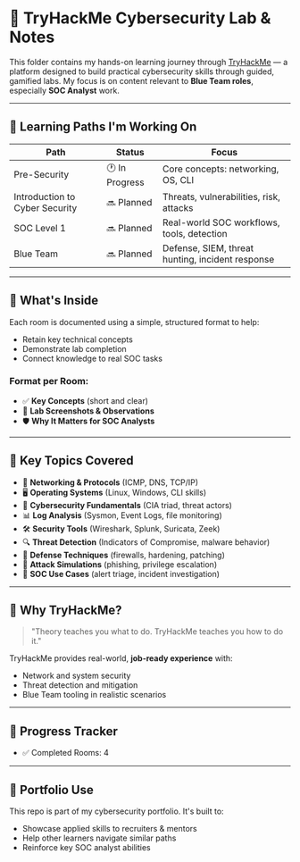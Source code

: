 # 🧠 TryHackMe Cybersecurity Lab & Notes

This folder contains my hands-on learning journey through [TryHackMe](https://tryhackme.com/) — a platform designed to build practical cybersecurity skills through guided, gamified labs. My focus is on content relevant to **Blue Team roles**, especially **SOC Analyst** work.

---

## 🧭 Learning Paths I'm Working On

| Path | Status | Focus |
|------|--------|-------|
| Pre-Security | 🕐 In Progress | Core concepts: networking, OS, CLI |
| Introduction to Cyber Security | 🔜 Planned | Threats, vulnerabilities, risk, attacks |
| SOC Level 1 | 🔜 Planned | Real-world SOC workflows, tools, detection |
| Blue Team | 🔜 Planned | Defense, SIEM, threat hunting, incident response |

---

## 🧪 What's Inside

Each room is documented using a simple, structured format to help:
- Retain key technical concepts
- Demonstrate lab completion
- Connect knowledge to real SOC tasks

### Format per Room:
- ✅ **Key Concepts** (short and clear)
- 🧪 **Lab Screenshots & Observations**
- 🛡️ **Why It Matters for SOC Analysts**

---

## 🧰 Key Topics Covered

- 🔗 **Networking & Protocols** (ICMP, DNS, TCP/IP)
- 🖥️ **Operating Systems** (Linux, Windows, CLI skills)
- 🧠 **Cybersecurity Fundamentals** (CIA triad, threat actors)
- 📊 **Log Analysis** (Sysmon, Event Logs, file monitoring)
- 🛠️ **Security Tools** (Wireshark, Splunk, Suricata, Zeek)
- 🔍 **Threat Detection** (Indicators of Compromise, malware behavior)
- 🧱 **Defense Techniques** (firewalls, hardening, patching)
- 🏹 **Attack Simulations** (phishing, privilege escalation)
- 🎯 **SOC Use Cases** (alert triage, incident investigation)

---

## 🎯 Why TryHackMe?

> "Theory teaches you what to do. TryHackMe teaches you how to do it."

TryHackMe provides real-world, **job-ready experience** with:
- Network and system security
- Threat detection and mitigation
- Blue Team tooling in realistic scenarios

---

## 📍 Progress Tracker

- ✅ Completed Rooms: 4

---

## 👀 Portfolio Use

This repo is part of my cybersecurity portfolio. It's built to:
- Showcase applied skills to recruiters & mentors
- Help other learners navigate similar paths
- Reinforce key SOC analyst abilities
